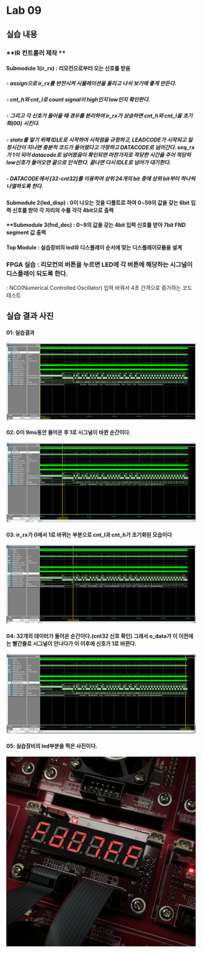 # Lab 09

## 실습 내용

### **IR 컨트롤러 제작 **

#### **Submodule 1(ir_rx)** : 리모컨으로부터 오는 신호를 받음
##### - assign으로  ir_rx를 반전시켜 시뮬레이션을 돌리고 나서 보기에 좋게 만든다.
##### - cnt_h와 cnt_l로 count signal이 high인지 low인지 확인한다.
##### - 그리고 각 신호가 들어올 때 경우를 분리하여 ir_rx가 상승하면 cnt_h와 cnt_l을 초기화(00) 시킨다.
##### -  state를 알기 위해 IDLE로 시작하여 시작점을 규정하고, LEADCODE가 시작되고 일정시간이 지나면 충분히 코드가 들어왔다고 가정하고 DATACODE로 넘어간다. seq_rx가 1이 되어 datacode로 넘어왔음이 확인되면 마찬가지로 적당한 시간을 주어 적당히 low신호가 들어오면 끝으로 인식한다. 끝나면 다시 IDLE로 넘어가 대기한다.
##### - DATACODE에서 [32-cnt32]를 이용하여 상위 24개의 bit 중에 상위 bit부터 하나씩 나열하도록 한다.

#### **Submodule 2(led_disp)** : 0이 나오는 것을 디폴트로 하여 0~59의 값을 갖는 6bit 입력 신호를 받아 각 자리의 수를 각각 4bit으로 출력

#### **Submodule 3(fnd_dec) : 0~9의 값을 갖는 4bit 입력 신호를 받아 7bit FND segment 값 출력

#### **Top Module** : 실습장비의  led와 디스플레이 순서에 맞는 디스플레이모듈을 설계

### FPGA 실습 : 리모컨의 버튼을 누르면 LED에 각 버튼에 해당하는 시그널이 디스플레이 되도록 한다.

: NCO(Numerical Controlled Oscillator) 입력 바꿔서 4초 간격으로 증가하는 코드 테스트

## 실습 결과 사진

#### 01: 실습결과

![](https://github.com/Jungtion/electronic_circuit_experiment/blob/master/Practice09/01.PNG)

#### 02: 0이 9ms동안 들어온 후 1로 시그널이 바뀐 순간이다.

![](https://github.com/Jungtion/electronic_circuit_experiment/blob/master/Practice09/02.PNG)

#### 03: ir_rx가 0에서 1로 바뀌는 부분으로 cnt_l과 cnt_h가 초기화된 모습이다

![](https://github.com/Jungtion/electronic_circuit_experiment/blob/master/Practice09/03.PNG)

#### 04: 32개의 데이터가 들어온 순간이다.(cnt32 신호 확인) 그래서 o_data가 이 이전에는 빨간줄로 시그널이 안나다가 이 이후에 신호가 1로 바뀐다.

![](https://github.com/Jungtion/electronic_circuit_experiment/blob/master/Practice09/04.PNG)

#### 05: 실습장비의 led부분을 찍은 사진이다.

![](https://github.com/Jungtion/electronic_circuit_experiment/blob/master/Practice09/05.jpeg)

<!--stackedit_data:
eyJoaXN0b3J5IjpbMTI1OTM5NTU3LDIwMDM1Njg1MzNdfQ==
-->

